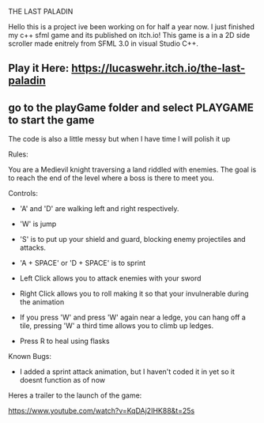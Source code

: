 THE LAST PALADIN

Hello this is a project ive been working on for half a year now. I just finished my c++ sfml game and its published on itch.io! This game is a in a 2D side scroller made enitrely from SFML 3.0 in visual Studio C++. 

Play it Here:
https://lucaswehr.itch.io/the-last-paladin
-----------------------------------------------------------------------------------------------------------------------------------------------
go to the playGame folder and select PLAYGAME to start the game
-----------------------------------------------------------------------------------------------------------------------------------------------
The code is also a little messy but when I have time I will polish it up

Rules:

You are a Medievil knight traversing a land riddled with enemies. The goal is to reach the end of the level where a boss is there to meet you. 

Controls:

- 'A' and 'D' are walking left and right respectively.

- 'W' is jump

- 'S' is to put up your shield and guard, blocking enemy projectiles and attacks.

- 'A + SPACE' or 'D + SPACE' is to sprint

- Left Click allows you to attack enemies with your sword

- Right Click allows you to roll making it so that your invulnerable during the animation

- If you press 'W' and press 'W' again near a ledge, you can hang off a tile, pressing 'W' a third time allows you to climb up ledges.

- Press R to heal using flasks

Known Bugs:
- I added a sprint attack animation, but I haven't coded it in yet so it doesnt function as of now

Heres a trailer to the launch of the game:

https://www.youtube.com/watch?v=KqDAj2IHK88&t=25s



